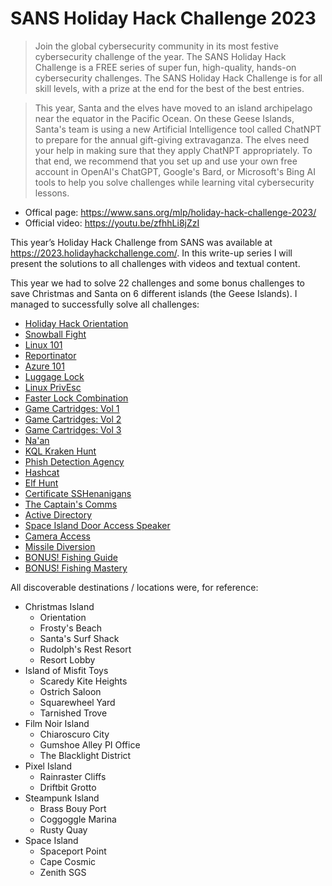 # SANS Holiday Hack Challenge 2023

> Join the global cybersecurity community in its most festive cybersecurity challenge of the year. The SANS Holiday Hack Challenge is a FREE series of super fun, high-quality, hands-on cybersecurity challenges. The SANS Holiday Hack Challenge is for all skill levels, with a prize at the end for the best of the best entries.

> This year, Santa and the elves have moved to an island archipelago near the equator in the Pacific Ocean. On these Geese Islands, Santa's team is using a new Artificial Intelligence tool called ChatNPT to prepare for the annual gift-giving extravaganza. The elves need your help in making sure that they apply ChatNPT appropriately. To that end, we recommend that you set up and use your own free account in OpenAI's ChatGPT, Google's Bard, or Microsoft's Bing AI tools to help you solve challenges while learning vital cybersecurity lessons.

- Offical page: <https://www.sans.org/mlp/holiday-hack-challenge-2023/>
- Official video: <https://youtu.be/zfhhLi8jZzI>

This year’s Holiday Hack Challenge from SANS was available at <https://2023.holidayhackchallenge.com/>.
In this write-up series I will present the solutions to all challenges with videos and textual content.

This year we had to solve 22 challenges and some bonus challenges to save Christmas and Santa on 6 different islands (the Geese Islands). I managed to successfully solve all challenges:

- [Holiday Hack Orientation](Holiday-Hack-Orientation)
- [Snowball Fight](Snowball-Fight)
- [Linux 101](Linux-101)
- [Reportinator](Reportinator)
- [Azure 101](Azure-101)
- [Luggage Lock](Luggage-Lock)
- [Linux PrivEsc](Linux-PrivEsc)
- [Faster Lock Combination](Faster-Lock-Combination)
- [Game Cartridges: Vol 1](Game-Cartridges-Vol-1)
- [Game Cartridges: Vol 2](Game-Cartridges-Vol-2)
- [Game Cartridges: Vol 3](Game-Cartridges-Vol-3)
- [Na'an](Naan)
- [KQL Kraken Hunt](KQL-Kraken-Hunt)
- [Phish Detection Agency](Phish-Detection-Agency)
- [Hashcat](Hashcat)
- [Elf Hunt](Elf-Hunt)
- [Certificate SSHenanigans](Certificate-SSHenanigans)
- [The Captain's Comms](The-Captains-Comms)
- [Active Directory](Active-Directory)
- [Space Island Door Access Speaker](Space-Island-Door-Access-Speaker)
- [Camera Access](Camera-Access)
- [Missile Diversion](Missile-Diversion)
- [BONUS! Fishing Guide](BONUS-Fishing)
- [BONUS! Fishing Mastery](BONUS-Fishing)

All discoverable destinations / locations were, for reference:

- Christmas Island
    - Orientation
    - Frosty's Beach
    - Santa's Surf Shack
    - Rudolph's Rest Resort
    - Resort Lobby
- Island of Misfit Toys
    - Scaredy Kite Heights
    - Ostrich Saloon
    - Squarewheel Yard
    - Tarnished Trove
- Film Noir Island
    - Chiaroscuro City
    - Gumshoe Alley PI Office
    - The Blacklight District
- Pixel Island
    - Rainraster Cliffs
    - Driftbit Grotto
- Steampunk Island
    - Brass Bouy Port
    - Coggoggle Marina
    - Rusty Quay
- Space Island
    - Spaceport Point
    - Cape Cosmic
    - Zenith SGS